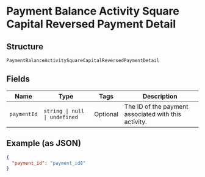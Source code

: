 <!-- Optimized: 2025-10-06 -->
<!-- RPM: 1.6.2.1.1.6.2.1_payment-balance-activity-square-capital-reversed-payment-detail_20251006 -->
<!-- Session: E2E RPM DNA Application -->
<!-- AOM: RND (Reggie & Dro) -->
<!-- COI: TECHNOLOGY -->
<!-- RPM: HIGH -->
<!-- ACTION: BUILD -->


# Payment Balance Activity Square Capital Reversed Payment Detail

## Structure

`PaymentBalanceActivitySquareCapitalReversedPaymentDetail`

## Fields

| Name | Type | Tags | Description |
|  --- | --- | --- | --- |
| `paymentId` | `string \| null \| undefined` | Optional | The ID of the payment associated with this activity. |

## Example (as JSON)

```json
{
  "payment_id": "payment_id8"
}
```
